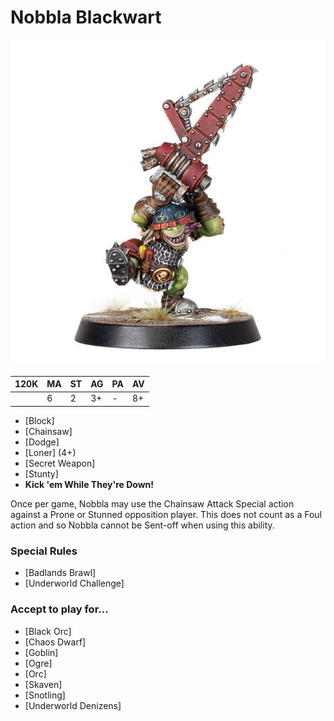 # Nobbla Blackwart

![](../media/starplayers/NobblaBlackwart.jpg)

| 120K  | MA | ST | AG | PA | AV |
| --- | --- | --- | --- | --- | --- |
| | 6 | 2 | 3+ | - | 8+ |

* [Block]
* [Chainsaw]
* [Dodge]
* [Loner] (4+)
* [Secret Weapon]
* [Stunty]
* **Kick 'em While They're Down!**

Once per game, Nobbla may use the Chainsaw Attack Special action against a Prone or Stunned opposition player. This does not count as a Foul action and so Nobbla cannot be Sent-off when using this ability.

### Special Rules
* [Badlands Brawl]
* [Underworld Challenge]

### Accept to play for...
* [Black Orc]
* [Chaos Dwarf]
* [Goblin]
* [Ogre]
* [Orc]
* [Skaven]
* [Snotling]
* [Underworld Denizens]
